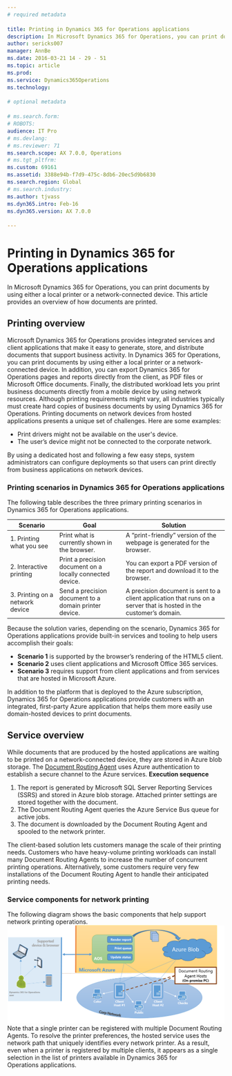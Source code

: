 ```yaml
---
# required metadata

title: Printing in Dynamics 365 for Operations applications
description: In Microsoft Dynamics 365 for Operations, you can print documents by using either a local printer or a network-connected device. This article provides an overview of how documents are printed.
author: sericks007
manager: AnnBe
ms.date: 2016-03-21 14 - 29 - 51
ms.topic: article
ms.prod: 
ms.service: Dynamics365Operations
ms.technology: 

# optional metadata

# ms.search.form: 
# ROBOTS: 
audience: IT Pro
# ms.devlang: 
# ms.reviewer: 71
ms.search.scope: AX 7.0.0, Operations
# ms.tgt_pltfrm: 
ms.custom: 69161
ms.assetid: 3388e94b-f7d9-475c-8db6-20ec5d9b6830
ms.search.region: Global
# ms.search.industry: 
ms.author: tjvass
ms.dyn365.intro: Feb-16
ms.dyn365.version: AX 7.0.0

---
```


# Printing in Dynamics 365 for Operations applications

In Microsoft Dynamics 365 for Operations, you can print documents by using either a local printer or a network-connected device. This article provides an overview of how documents are printed.

Printing overview
-----------------

Microsoft Dynamics 365 for Operations provides integrated services and client applications that make it easy to generate, store, and distribute documents that support business activity. In Dynamics 365 for Operations, you can print documents by using either a local printer or a network-connected device. In addition, you can export Dynamics 365 for Operations pages and reports directly from the client, as PDF files or Microsoft Office documents. Finally, the distributed workload lets you print business documents directly from a mobile device by using network resources. Although printing requirements might vary, all industries typically must create hard copies of business documents by using Dynamics 365 for Operations. Printing documents on network devices from hosted applications presents a unique set of challenges. Here are some examples:

-   Print drivers might not be available on the user's device.
-   The user’s device might not be connected to the corporate network.

By using a dedicated host and following a few easy steps, system administrators can configure deployments so that users can print directly from business applications on network devices.

### Printing scenarios in Dynamics 365 for Operations applications

The following table describes the three primary printing scenarios in Dynamics 365 for Operations applications.

| Scenario                        | Goal                                                      | Solution                                                                                                            |
|---------------------------------|-----------------------------------------------------------|---------------------------------------------------------------------------------------------------------------------|
| 1. Printing what you see        | Print what is currently shown in the browser.             | A “print-friendly” version of the webpage is generated for the browser.                                             |
| 2. Interactive printing         | Print a precision document on a locally connected device. | You can export a PDF version of the report and download it to the browser.                                          |
| 3. Printing on a network device | Send a precision document to a domain printer device.     | A precision document is sent to a client application that runs on a server that is hosted in the customer’s domain. |

Because the solution varies, depending on the scenario, Dynamics 365 for Operations applications provide built-in services and tooling to help users accomplish their goals:

-   **Scenario 1** is supported by the browser’s rendering of the HTML5 client.
-   **Scenario 2** uses client applications and Microsoft Office 365 services.
-   **Scenario 3** requires support from client applications and from services that are hosted in Microsoft Azure.

In addition to the platform that is deployed to the Azure subscription, Dynamics 365 for Operations applications provide customers with an integrated, first-party Azure application that helps them more easily use domain-hosted devices to print documents.

## Service overview
While documents that are produced by the hosted applications are waiting to be printed on a network-connected device, they are stored in Azure blob storage. The [Document Routing Agent](install-document-routing-agent.md) uses Azure authentication to establish a secure channel to the Azure services. **Execution sequence**

1.  The report is generated by Microsoft SQL Server Reporting Services (SSRS) and stored in Azure blob storage. Attached printer settings are stored together with the document.
2.  The Document Routing Agent queries the Azure Service Bus queue for active jobs.
3.  The document is downloaded by the Document Routing Agent and spooled to the network printer.

The client-based solution lets customers manage the scale of their printing needs. Customers who have heavy-volume printing workloads can install many Document Routing Agents to increase the number of concurrent printing operations. Alternatively, some customers require very few installations of the Document Routing Agent to handle their anticipated printing needs.

### Service components for network printing

The following diagram shows the basic components that help support network printing operations. [![service-components-for-network-printing\_2016](./media/service-components-for-network-printing_2016.png)](./media/service-components-for-network-printing_2016.png) Note that a single printer can be registered with multiple Document Routing Agents. To resolve the printer preferences, the hosted service uses the network path that uniquely identifies every network printer. As a result, even when a printer is registered by multiple clients, it appears as a single selection in the list of printers available in Dynamics 365 for Operations applications.

